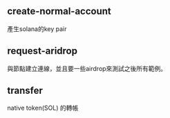 ## create-normal-account

產生solana的key pair

## request-aridrop

與節點建立連線，並且要一些airdrop來測試之後所有範例。

## transfer

native token(SOL) 的轉帳